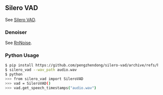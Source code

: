 ## Silero VAD

See [Silero VAD](https://github.com/snakers4/silero-vad).

### Denoiser

See [RnNoise](https://github.com/werman/noise-suppression-for-voice).

### Python Usage

```bash
$ pip install https://github.com/pengzhendong/silero-vad/archive/refs/heads/master.zip
$ silero_vad --wav_path audio.wav
$ python
>>> from silero_vad import SileroVAD
>>> vad = SileroVAD()
>>> vad.get_speech_timestamps("audio.wav")
```

